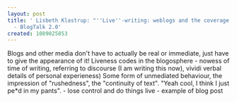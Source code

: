 ```yaml
---
layout: post
title: ' Lisbeth Klastrup: "''Live''-writing: weblogs and the coverage of reality"
  - BlogTalk 2.0'
created: 1089025853
---
```

Blogs and other media don't have to actually be real or immediate, just have to give the appearance of it!
Liveness codes in the blogosphere - nowess of time of writing, referring to discourse (I am writing this now), vividi verbal details of personal experieness)
Some form of unmediated behaviour, the impression of "rushedness", the "continuity of text".
"Yeah cool, I think I just pe*d in my pants". - lose control and do things live - example of blog post


